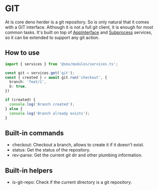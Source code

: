 # GIT

At is core deno herder is a git repository. So is only natural that it comes with a GIT interface. Although it is not a full git client, it is enough for most common tasks. It's built on top of [AppInterface](/advanced/app-interface) and [Subprocess](/advanced/subprocess) services, so it can be extended to support any git action.

## How to use

```typescript
import { services } from '@smx/modules/services.ts';

const git = services.get('git');
const { created } = await git.run('checkout', {
  branch: 'feat/1',
  b: true,
})

if (created) {
  console.log('Branch created');
} else {
  console.log('Branch already exists');
}
```


## Built-in commands

- checkout: Checkout a branch, allows to create it if it doesn't exist.
- status: Get the status of the repository.
- rev-parse: Get the current git dir and other plumbing information.

## Built-in helpers

- is-git-repo: Check if the current directory is a git repository.
